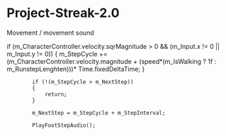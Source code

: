 # Project-Streak-2.0
Movement / movement sound


 if (m_CharacterController.velocity.sqrMagnitude > 0 && (m_Input.x != 0 || m_Input.y != 0))
            {
                m_StepCycle += (m_CharacterController.velocity.magnitude + (speed*(m_IsWalking ? 1f : m_RunstepLenghten)))*
                             Time.fixedDeltaTime;
            }

            if (!(m_StepCycle > m_NextStep))
            {
                return;
            }

            m_NextStep = m_StepCycle + m_StepInterval;

            PlayFootStepAudio();

